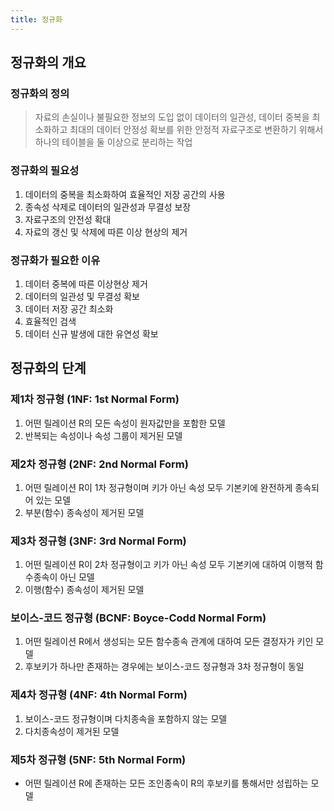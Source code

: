 ```yaml
---
title: 정규화
---
```


## 정규화의 개요
### 정규화의 정의
> 자료의 손실이나 불필요한 정보의 도입 없이 데이터의 일관성, 데이터 중복을 최소화하고 최대의 데이터 안정성 확보를 위한 안정적 자료구조로 변환하기 위해서 하나의 테이블을 둘 이상으로 분리하는 작업

### 정규화의 필요성
1. 데이터의 중복을 최소화하여 효율적인 저장 공간의 사용
1. 종속성 삭제로 데이터의 일관성과 무결성 보장 
1. 자료구조의 안전성 확대
1. 자료의 갱신 및 삭제에 따른 이상 현상의 제거

### 정규화가 필요한 이유
1. 데이터 중복에 따른 이상현상 제거
1. 데이터의 일관성 및 무결성 확보
1. 데이터 저장 공간 최소화
1. 효율적인 검색
1. 데이터 신규 발생에 대한 유연성 확보

## 정규화의 단계
### 제1차 정규형 (1NF: 1st Normal Form)
1. 어떤 릴레이션 R의 모든 속성이 원자값만을 포함한 모델
1. 반복되는 속성이나 속성 그룹이 제거된 모델

### 제2차 정규형 (2NF: 2nd Normal Form)
1. 어떤 릴레이션 R이 1차 정규형이며 키가 아닌 속성 모두 기본키에 완전하게 종속되어 있는 모델
1. 부분(함수) 종속성이 제거된 모델

### 제3차 정규형 (3NF: 3rd Normal Form)
1. 어떤 릴레이션 R이 2차 정규형이고 키가 아닌 속성 모두 기본키에 대하여 이행적 함수종속이 아닌 모델
1. 이행(함수) 종속성이 제거된 모델

### 보이스-코드 정규형 (BCNF: Boyce-Codd Normal Form)
1. 어떤 릴레이션 R에서 생성되는 모든 함수종속 관계에 대하여 모든 결정자가 키인 모델
1. 후보키가 하나만 존재하는 경우에는 보이스-코드 정규형과 3차 정규형이 동일

### 제4차 정규형 (4NF: 4th Normal Form)
1. 보이스-코드 정규형이며 다치종속을 포함하지 않는 모델
1. 다치종속성이 제거된 모델

### 제5차 정규형 (5NF: 5th Normal Form)
- 어떤 릴레이션 R에 존재하는 모든 조인종속이 R의 후보키를 통해서만 성립하는 모델

